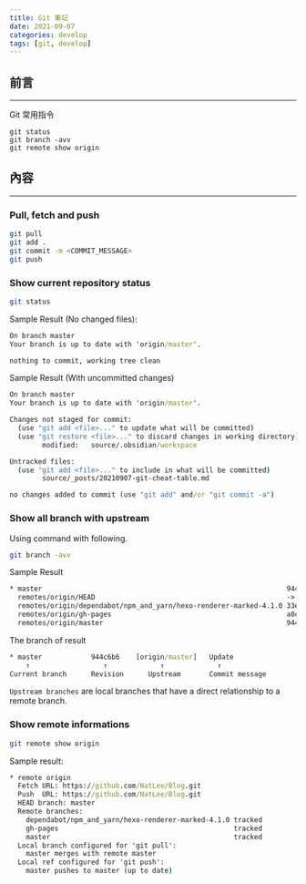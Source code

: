 ```yaml
---
title: Git 筆記
date: 2021-09-07
categories: develop
tags: [git, develop]
---
```


## 前言
----------

Git 常用指令

```
git status
git branch -avv
git remote show origin
```


<!--more-->

## 內容
----------

### Pull, fetch and push 

```bash
git pull
git add .
git commit -m <COMMIT_MESSAGE>
git push
```

### Show current repository status
```bash
git status
```

Sample Result (No changed files):

```cmd
On branch master
Your branch is up to date with 'origin/master'.

nothing to commit, working tree clean 
```

Sample Result (With uncommitted changes)

```cmd
On branch master
Your branch is up to date with 'origin/master'.

Changes not staged for commit:
  (use "git add <file>..." to update what will be committed)
  (use "git restore <file>..." to discard changes in working directory)
        modified:   source/.obsidian/workspace

Untracked files:
  (use "git add <file>..." to include in what will be committed)
        source/_posts/20210907-git-cheat-table.md

no changes added to commit (use "git add" and/or "git commit -a")
```

### Show all branch with upstream
Using command with following.

```bash
git branch -avv
```   

Sample Result

```cmd
* master                                                            944c6b6 [origin/master] Update
  remotes/origin/HEAD                                               -> origin/master
  remotes/origin/dependabot/npm_and_yarn/hexo-renderer-marked-4.1.0 33e72a0 Bump hexo-renderer-marked from 4.0.0 to 4.1.0
  remotes/origin/gh-pages                                           a0c1163 Deploy NatLee/Blog to github.com/NatLee/Blog.git:gh-pages
  remotes/origin/master                                             944c6b6 Update
```

The branch of result

```cmd
* master            944c6b6    [origin/master]   Update
    ↑                  ↑             ↑             ↑
Current branch      Revision      Upstream       Commit message
```

`Upstream branches` are local branches that have a direct relationship to a remote branch.


### Show remote informations

```bash
git remote show origin
```

Sample result:

```cmd
* remote origin
  Fetch URL: https://github.com/NatLee/Blog.git
  Push  URL: https://github.com/NatLee/Blog.git
  HEAD branch: master
  Remote branches:
    dependabot/npm_and_yarn/hexo-renderer-marked-4.1.0 tracked
    gh-pages                                           tracked
    master                                             tracked
  Local branch configured for 'git pull':
    master merges with remote master
  Local ref configured for 'git push':
    master pushes to master (up to date)
```


